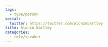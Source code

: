 ```yaml
---
tags:
  - type/person
social:
  twitter: https://twitter.com/alonzobartley
title: Alonzo Bartley
categories:
  - role/speaker
---
```


